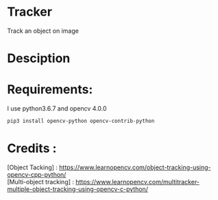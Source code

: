 # Tracker
Track an object on image 
# Desciption 

# Requirements:
I use python3.6.7 and opencv 4.0.0
```bash
pip3 install opencv-python opencv-contrib-python

```

# Credits : 
[Object Tacking] : https://www.learnopencv.com/object-tracking-using-opencv-cpp-python/
<br>
[Multi-object tracking] : https://www.learnopencv.com/multitracker-multiple-object-tracking-using-opencv-c-python/

